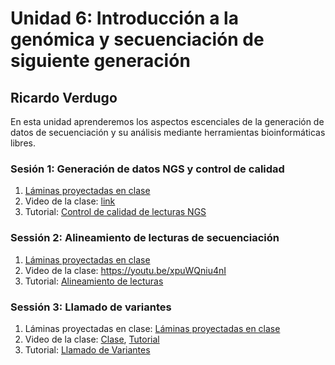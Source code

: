 # Unidad 6: Introducción a la genómica y secuenciación de siguiente generación #
## Ricardo Verdugo ##

En esta unidad aprenderemos los aspectos escenciales de la generación de datos de secuenciación y su análisis mediante herramientas bioinformáticas libres.

### Sesión 1: Generación de datos NGS y control de calidad ###

1. [Láminas proyectadas en clase](Sesion1_Generacion_Analisis_de_datosNGS_RAV_2019.pdf)
2. Video de la clase: [link](https://youtu.be/C0lPYZNAljQ)
3. Tutorial: [Control de calidad de lecturas NGS](Tutorial_Control_de_calidad_de_lecturas_NGS.md)

### Sessión 2: Alineamiento de lecturas de secuenciación ###
1. [Láminas proyectadas en clase](Sesion2_Alineamineto_de_datos_NGS_RAV_2021.pdf)
2. Video de la clase:  https://youtu.be/xpuWQniu4nI
3. Tutorial: [Alineamiento de lecturas](Tutorial_filtro_alineamiento_lecturas_chilegenomicolab.md)

### Sessión 3: Llamado de variantes ###
1. Láminas proyectadas en clase: [Láminas proyectadas en clase](Sesion3_Llamado_de_variantes_RAV_2021.pdf)
2. Video de la clase: [Clase](https://youtu.be/Ge7UzmtDpUg), [Tutorial](https://youtu.be/Ylod8bX_7-U)
3. Tutorial: [Llamado de Variantes](Tutorial_para_el_llamado_de_variantes.md)

